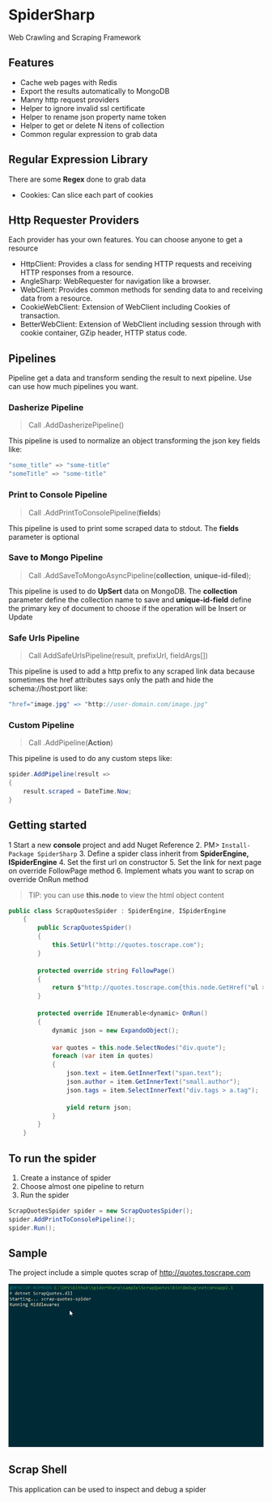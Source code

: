 # SpiderSharp
Web Crawling and Scraping Framework

## Features
* Cache web pages with Redis
* Export the results automatically to MongoDB
* Manny http request providers
* Helper to ignore invalid ssl certificate
* Helper to rename json property name token
* Helper to get or delete N itens of collection
* Common regular expression to grab data

## Regular Expression Library
There are some **Regex** done to grab data

* Cookies: Can slice each part of cookies

## Http Requester Providers
Each provider has your own features. You can choose anyone to get a resource

* HttpClient: Provides a class for sending HTTP requests and receiving HTTP responses from a resource.
* AngleSharp: WebRequester for navigation like a browser.
* WebClient: Provides common methods for sending data to and receiving data from a resource.
* CookieWebClient: Extension of WebClient including Cookies of transaction.
* BetterWebClient: Extension of WebClient including session through with cookie container, GZip header, HTTP status code.

## Pipelines
Pipeline get a data and transform sending the result to next pipeline. Use can use how much pipelines you want.

### Dasherize Pipeline 
> Call .AddDasherizePipeline() 

This pipeline is used to normalize an object transforming the json key fields like:

```C#
"some_title" => "some-title"
"someTitle" => "some-title"
```

### Print to Console Pipeline
> Call .AddPrintToConsolePipeline(**fields**)

This pipeline is used to print some scraped data to stdout. The **fields** parameter is optional

### Save to Mongo Pipeline
> Call .AddSaveToMongoAsyncPipeline(**collection**, **unique-id-filed**);

This pipeline is used to do **UpSert** data on MongoDB. The **collection** parameter define the collection name to save and **unique-id-field** define the primary key of document to choose if the operation will be Insert or Update

### Safe Urls Pipeline
> Call AddSafeUrlsPipeline(result, prefixUrl, fieldArgs[])

This pipeline is used to add a http prefix to any scraped link data because sometimes the href attributes says only the path and hide the schema://host:port like:

```C#
"href="image.jpg" => "http://user-domain.com/image.jpg"
```

### Custom Pipeline
> Call .AddPipeline(**Action**)

This pipeline is used to do any custom steps like:
```C#
spider.AddPipeline(result =>
{
    result.scraped = DateTime.Now;
}
```
## Getting started 

1 Start a new **console** project and add Nuget Reference
2. PM> ` Install-Package SpiderSharp `
3. Define a spider class inherit from **SpiderEngine, ISpiderEngine**
4. Set the first url on constructor
5. Set the link for next page on override FollowPage method
6. Implement whats you want to scrap on override OnRun method

> TIP: you can use **this.node** to view the html object content

```c#
public class ScrapQuotesSpider : SpiderEngine, ISpiderEngine
    {
        public ScrapQuotesSpider()
        {
            this.SetUrl("http://quotes.toscrape.com");
        }

        protected override string FollowPage()
        {
            return $"http://quotes.toscrape.com{this.node.GetHref("ul > li > a")}";
        }

        protected override IEnumerable<dynamic> OnRun()
        {
            dynamic json = new ExpandoObject();

            var quotes = this.node.SelectNodes("div.quote");
            foreach (var item in quotes)
            {
                json.text = item.GetInnerText("span.text");
                json.author = item.GetInnerText("small.author");
                json.tags = item.SelectInnerText("div.tags > a.tag");

                yield return json;
            }
        }
    }

```

## To run the spider

1. Create a instance of spider
2. Choose almost one pipeline to return
3. Run the spider

```c#
ScrapQuotesSpider spider = new ScrapQuotesSpider();
spider.AddPrintToConsolePipeline();
spider.Run();
```

## Sample

The project include a simple quotes scrap of http://quotes.toscrape.com

![Sample running](https://github.com/jefersonsv/SpiderSharp/raw/master/sample-running.gif)

## Scrap Shell

This application can be used to inspect and debug a spider